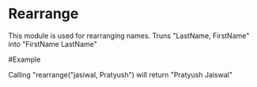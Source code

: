 Rearrange
=========

This module is used for rearranging names.
Truns "LastName, FirstName" into "FirstName LastName"

#Example

Calling "rearrange("jasiwal, Pratyush") will return "Pratyush Jaiswal"